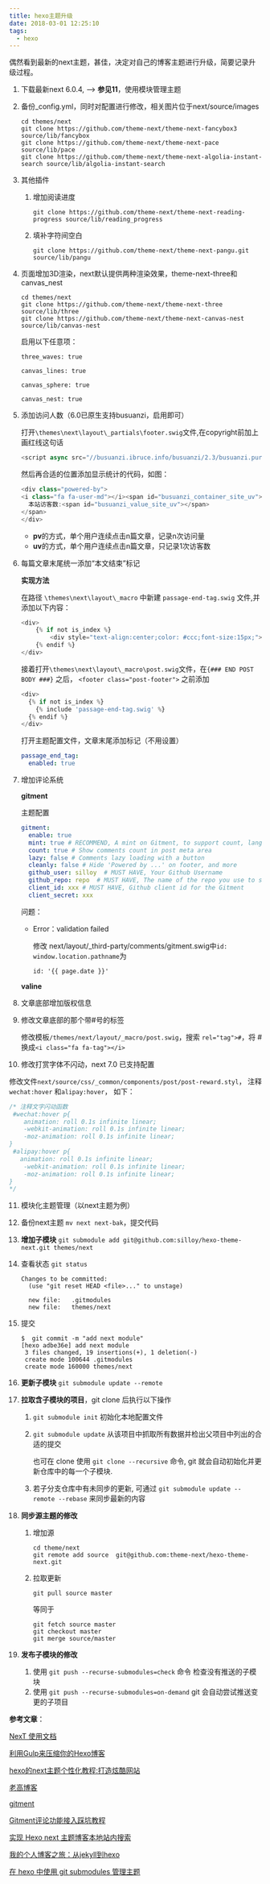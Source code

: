 ```yaml
---
title: hexo主题升级
date: 2018-03-01 12:25:10
tags: 
  - hexo
---
```




偶然看到最新的next主题，甚佳，决定对自己的博客主题进行升级，简要记录升级过程。

<!--more-->

1. 下载最新next 6.0.4, —> **参见11**，使用模块管理主题

2. 备份_config.yml，同时对配置进行修改，相关图片位于next/source/images

   ```
   cd themes/next
   git clone https://github.com/theme-next/theme-next-fancybox3 source/lib/fancybox
   git clone https://github.com/theme-next/theme-next-pace source/lib/pace
   git clone https://github.com/theme-next/theme-next-algolia-instant-search source/lib/algolia-instant-search
   ```

3. 其他插件

   1. 增加阅读进度

      ```shell
      git clone https://github.com/theme-next/theme-next-reading-progress source/lib/reading_progress
      ```

   2. 填补字符间空白

      ```shell
      git clone https://github.com/theme-next/theme-next-pangu.git source/lib/pangu
      ```

4. 页面增加3D渲染，next默认提供两种渲染效果，theme-next-three和canvas_nest

   ```shell
   cd themes/next
   git clone https://github.com/theme-next/theme-next-three source/lib/three
   git clone https://github.com/theme-next/theme-next-canvas-nest source/lib/canvas-nest
   ```

   启用以下任意项：

   ```
   three_waves: true
   ```

   ```
   canvas_lines: true
   ```

   ```
   canvas_sphere: true
   ```

   ```
   canvas_nest: true
   ```

5. 添加访问人数（6.0已原生支持busuanzi，启用即可）

   打开`\themes\next\layout\_partials\footer.swig`文件,在copyright前加上画红线这句话

   ```js
   <script async src="//busuanzi.ibruce.info/busuanzi/2.3/busuanzi.pure.mini.js"></script>
   ```

   然后再合适的位置添加显示统计的代码，如图：

   ```javascript
   <div class="powered-by">
   <i class="fa fa-user-md"></i><span id="busuanzi_container_site_uv">
     本站访客数:<span id="busuanzi_value_site_uv"></span>
   </span>
   </div>
   ```

   - **pv**的方式，单个用户连续点击n篇文章，记录n次访问量
   - **uv**的方式，单个用户连续点击n篇文章，只记录1次访客数

6. 每篇文章末尾统一添加“本文结束”标记

   **实现方法**

   在路径 `\themes\next\layout\_macro` 中新建 `passage-end-tag.swig` 文件,并添加以下内容：

   ```javascript
   <div>
       {% if not is_index %}
           <div style="text-align:center;color: #ccc;font-size:15px;">--------------都看到这了，请我喝杯咖啡吧！<i class="fa fa-coffee"></i>--------------</div>
       {% endif %}
   </div>
   ```

   接着打开`\themes\next\layout\_macro\post.swig`文件，在`{### END POST BODY ###}` 之后， `<footer class="post-footer">` 之前添加

   ```javascript
   <div>
     {% if not is_index %}
       {% include 'passage-end-tag.swig' %}
     {% endif %}
   </div>
   ```

   打开主题配置文件，文章末尾添加标记（不用设置）

   ```yaml
   passage_end_tag:
     enabled: true
   ```

7. 增加评论系统

   **gitment**

   主题配置

   ```yaml
   gitment:
     enable: true
     mint: true # RECOMMEND, A mint on Gitment, to support count, language and proxy_gateway
     count: true # Show comments count in post meta area
     lazy: false # Comments lazy loading with a button
     cleanly: false # Hide 'Powered by ...' on footer, and more
     github_user: silloy  # MUST HAVE, Your Github Username
     github_repo: repo  # MUST HAVE, The name of the repo you use to store Gitment comments
     client_id: xxx # MUST HAVE, Github client id for the Gitment
     client_secret: xxx 
   ```

   问题：

   - Error：validation failed

     修改 next/layout/_third-party/comments/gitment.swig中`id: window.location.pathname`为

     ```
     id: '{{ page.date }}'
     ```

   **valine**

8. 文章底部增加版权信息

9. 修改文章底部的那个带#号的标签

   修改模板`/themes/next/layout/_macro/post.swig`，搜索 `rel="tag">#`，将 # 换成`<i class="fa fa-tag"></i>` 

10. 修改打赏字体不闪动，next 7.0 已支持配置

  修改文件`next/source/css/_common/components/post/post-reward.styl`， 注释`wechat:hover` 和`alipay:hover`， 如下：

  ```css
  /* 注释文字闪动函数
   #wechat:hover p{
      animation: roll 0.1s infinite linear;
      -webkit-animation: roll 0.1s infinite linear;
      -moz-animation: roll 0.1s infinite linear;
  }
   #alipay:hover p{
     animation: roll 0.1s infinite linear;
      -webkit-animation: roll 0.1s infinite linear;
      -moz-animation: roll 0.1s infinite linear;
  }
  */
  ```

11. 模块化主题管理（以next主题为例）

   1. 备份next主题 `mv next next-bak`，提交代码

   2. **增加子模块** `git submodule add git@github.com:silloy/hexo-theme-next.git themes/next`

   3. 查看状态 `git status`

      ```shell
      Changes to be committed:
        (use "git reset HEAD <file>..." to unstage)
      
      	new file:   .gitmodules
      	new file:   themes/next
      ```

   4. 提交

      ```shell
      $  git commit -m "add next module"
      [hexo adbe36e] add next module
       3 files changed, 19 insertions(+), 1 deletion(-)
       create mode 100644 .gitmodules
       create mode 160000 themes/next
      ```

   5. **更新子模块** `git submodule update --remote`

   6. **拉取含子模块的项目**，git clone 后执行以下操作

      1. `git submodule init` 初始化本地配置文件

      2. `git submodule update` 从该项目中抓取所有数据并检出父项目中列出的合适的提交

         也可在 clone 使用 `git clone --recursive` 命令, git 就会自动初始化并更新仓库中的每一个子模块.

      3. 若子分支仓库中有未同步的更新, 可通过 `git submodule update --remote --rebase` 来同步最新的内容

   7. **同步源主题的修改**

      1. 增加源

         ```shell
         cd theme/next
         git remote add source  git@github.com:theme-next/hexo-theme-next.git
         ```

      2. 拉取更新

         ```shell
         git pull source master
         ```

         等同于

         ```shell
         git fetch source master
         git checkout master
         git merge source/master
         ```

   8. **发布子模块的修改**

      1. 使用 `git push --recurse-submodules=check` 命令 检查没有推送的子模块
      2. 使用 `git push --recurse-submodules=on-demand` git 会自动尝试推送变更的子项目


**参考文章**：

[NexT 使用文档](http://theme-next.iissnan.com/)

[利用Gulp来压缩你的Hexo博客](https://leaferx.online/2017/06/16/use-gulp-to-minimize/)

[hexo的next主题个性化教程:打造炫酷网站](http://shenzekun.cn/hexo%E7%9A%84next%E4%B8%BB%E9%A2%98%E4%B8%AA%E6%80%A7%E5%8C%96%E9%85%8D%E7%BD%AE%E6%95%99%E7%A8%8B.html)

[老高博客](https://gaoyuhao.ga)

[gitment](https://github.com/imsun/gitment#methods)

[Gitment评论功能接入踩坑教程](http://ihtc.cc/2018/02/25/2018-02-25%20_Gitment%E8%AF%84%E8%AE%BA%E5%8A%9F%E8%83%BD%E6%8E%A5%E5%85%A5%E8%B8%A9%E5%9D%91%E6%95%99%E7%A8%8B/)

[实现 Hexo next 主题博客本地站内搜索](https://zetaoyang.github.io/post/2016/07/08/hexo-localsearch.html)

[我的个人博客之旅：从jekyll到hexo](http://blog.csdn.net/u011475210/article/details/79023429)

[在 hexo 中使用 git submodules 管理主题](https://juejin.im/post/5c2e22fcf265da615d72c596)